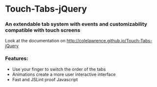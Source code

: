 Touch-Tabs-jQuery
==================

### An extendable tab system with events and customizability compatible with touch screens

Look at the documentation on 
http://colelawrence.github.io/Touch-Tabs-jQuery

### Features:
* Use your finger to switch the order of the tabs
* Animations create a more user interactive interface
* Fast and JSLint proof Javascript
